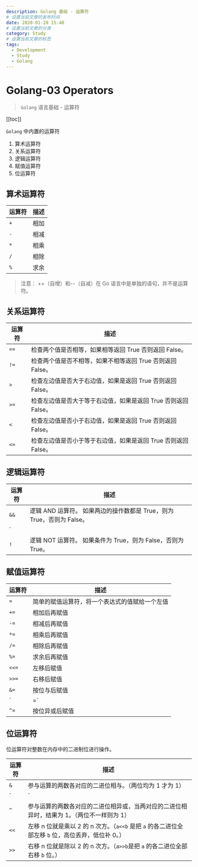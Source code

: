 ```yaml
---
description: Golang 基础 - 运算符
# 设置当前文章的发布时间
date: 2020-01-28 15:40
# 设置当前文章的分类
category: Study
# 设置当前文章的标签
tags:
  - Development
  - Study
  - Golang
---
```


# Golang-03 Operators

> `Golang` 语言基础 - 运算符

[[toc]]

`Golang` 中内置的运算符

1. 算术运算符
2. 关系运算符
3. 逻辑运算符
4. 赋值运算符
5. 位运算符

## 算术运算符

| 运算符 | 描述 |
| ------ | ---- |
| `+`    | 相加 |
| `-`    | 相减 |
| `*`    | 相乘 |
| `/`    | 相除 |
| `%`    | 求余 |

> 注意： ++（自增）和--（自减）在 Go 语言中是单独的语句，并不是运算符。

## 关系运算符

| 运算符 | 描述                                                           |
| ------ | -------------------------------------------------------------- |
| `==`   | 检查两个值是否相等，如果相等返回 True 否则返回 False。         |
| `!=`   | 检查两个值是否不相等，如果不相等返回 True 否则返回 False。     |
| `>`    | 检查左边值是否大于右边值，如果是返回 True 否则返回 False。     |
| `>=`   | 检查左边值是否大于等于右边值，如果是返回 True 否则返回 False。 |
| `<`    | 检查左边值是否小于右边值，如果是返回 True 否则返回 False。     |
| `<=`   | 检查左边值是否小于等于右边值，如果是返回 True 否则返回 False。 |

## 逻辑运算符

| 运算符 | 描述                                                                    |
| ------ | ----------------------------------------------------------------------- |
| `&&`   | 逻辑 AND 运算符。 如果两边的操作数都是 True，则为 True，否则为 False。  |
| `||`   | 逻辑 OR 运算符。 如果两边的操作数有一个 True，则为 True，否则为 False。 |
| `!`    | 逻辑 NOT 运算符。 如果条件为 True，则为 False，否则为 True。            |

## 赋值运算符

| 运算符 | 描述                                           |
| ------ | ---------------------------------------------- |
| `=`    | 简单的赋值运算符，将一个表达式的值赋给一个左值 |
| `+=`   | 相加后再赋值                                   |
| `-=`   | 相减后再赋值                                   |
| `*=`   | 相乘后再赋值                                   |
| `/=`   | 相除后再赋值                                   |
| `%=`   | 求余后再赋值                                   |
| `<<=`  | 左移后赋值                                     |
| `>>=`  | 右移后赋值                                     |
| `&=`   | 按位与后赋值                                   |
| `|=`   | 按位或后赋值                                   |
| `^=`   | 按位异或后赋值                                 |

## 位运算符

位运算符对整数在内存中的二进制位进行操作。

| 运算符 | 描述                                                                                               |
| ------ | -------------------------------------------------------------------------------------------------- |
| `&`    | 参与运算的两数各对应的二进位相与。（两位均为 1 才为 1）                                            |
| `|`    | 参与运算的两数各对应的二进位相或。（两位有一个为 1 就为 1）                                        |
| `^`    | 参与运算的两数各对应的二进位相异或，当两对应的二进位相异时，结果为 1。（两位不一样则为 1）         |
| `<<`   | 左移 n 位就是乘以 2 的 n 次方。（`a<<b` 是把 `a` 的各二进位全部左移 `b` 位，高位丢弃，低位补 0。） |
| `>>`   | 右移 n 位就是除以 2 的 n 次方。（`a>>b`是把 `a` 的各二进位全部右移 `b` 位。）                      |
